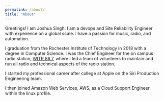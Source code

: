 ```yaml
---
permalink: /about/
title: "About"
---
```


Greetings! I am Joshua Singh. I am a devops and Site Reliability Engineer with expeirence on a global scale. I have a passion for music, radio, and automation.

I graduation from the Rochester Institute of Technology in 2018 with a degree in Computer Science. I was the Chief Engineer for the on campus radio station, [WITR 89.7](https://witr.rit.edu), where I led a team of volunteers to maintain and run all radio and technical aspects of the radio station.

I started my professional career after college at Apple on the Siri Production Engineering team.

I then joined Amazon Web Services, AWS, as a Cloud Support Engineer within the linux profile.